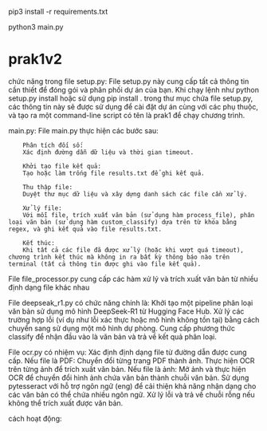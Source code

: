 pip3 install -r requirements.txt

python3 main.py

# prak1v2

chức năng trong file
setup.py:
    File setup.py này cung cấp tất cả thông tin cần thiết để đóng gói và phân phối dự án của bạn. Khi chạy lệnh như python setup.py install hoặc sử dụng pip install . trong thư mục chứa file setup.py, các thông tin này sẽ được sử dụng để cài đặt dự án cùng với các phụ thuộc, và tạo ra một command-line script có tên là prak1 để chạy chương trình.

main.py:
    File main.py thực hiện các bước sau:

        Phân tích đối số:
        Xác định đường dẫn dữ liệu và thời gian timeout.

        Khởi tạo file kết quả:
        Tạo hoặc làm trống file results.txt để ghi kết quả.

        Thu thập file:
        Duyệt thư mục dữ liệu và xây dựng danh sách các file cần xử lý.

        Xử lý file:
        Với mỗi file, trích xuất văn bản (sử dụng hàm process_file), phân loại văn bản (sử dụng hàm custom_classify) dựa trên từ khóa bằng regex, và ghi kết quả vào file results.txt.

        Kết thúc:
        Khi tất cả các file đã được xử lý (hoặc khi vượt quá timeout), chương trình kết thúc mà không in ra bất kỳ thông báo nào trên terminal (tất cả thông tin được ghi vào file kết quả).


File file_processor.py cung cấp các hàm xử lý và trích xuất văn bản từ nhiều định dạng file khác nhau


File deepseak_r1.py có chức năng chính là:
    Khởi tạo một pipeline phân loại văn bản sử dụng mô hình DeepSeek-R1 từ Hugging Face Hub.
    Xử lý các trường hợp lỗi (ví dụ như lỗi xác thực hoặc mô hình không tồn tại) bằng cách chuyển sang sử dụng một mô hình dự phòng.
    Cung cấp phương thức classify để nhận đầu vào là văn bản và trả về kết quả phân loại.


File ocr.py có nhiệm vụ:
    Xác định định dạng file từ đường dẫn được cung cấp.
    Nếu file là PDF:
    Chuyển đổi từng trang PDF thành ảnh.
    Thực hiện OCR trên từng ảnh để trích xuất văn bản.
    Nếu file là ảnh:
    Mở ảnh và thực hiện OCR để chuyển đổi hình ảnh chứa văn bản thành chuỗi văn bản.
    Sử dụng pytesseract với hỗ trợ ngôn ngữ (eng) để cải thiện khả năng nhận dạng cho các văn bản có thể chứa nhiều ngôn ngữ.
    Xử lý lỗi và trả về chuỗi rỗng nếu không thể trích xuất được văn bản.


cách hoạt động:
    